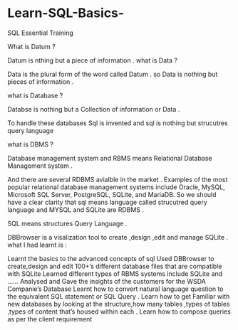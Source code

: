 # Learn-SQL-Basics-

SQL Essential Training

What is Datum ?

Datum is nthing but a piece of information .
what is Data ?

Data is the plural form of the word called Datum .
so Data is nothing but pieces of information .

what is Database ?

Databse is nothing but a Collection of information or Data .

To handle these databases Sql is invented and sql is nothing but strucutres query language

what is DBMS ?

Database management system and RBMS means Relational Database Management system .

And there are several RDBMS avialble in the market .
Examples of the most popular relational database management systems include Oracle, MySQL, Microsoft SQL Server, PostgreSQL, SQLite, and MariaDB. So we should have a clear clarity that sql means language called strucutred query language and MYSQL and SQLite are RDBMS .

SQL means structures Query Language .

DBBrowser is a visalization tool to create ,design ,edit and manage SQLite .
what I had learnt is :

Learnt the basics to the advanced concepts of sql
Used DBBrowser to create,design and edit 100+’s different database files that are compatible with SQLite
Learned different types of RBMS systems include SQLite and ……
Analysed and Gave the insights of the customers for the WSDA Companie’s Database
Learnt how to convert natural language question to the equivalent SQL statement or SQL Query .
Learn how to get Familiar with new databases by looking at the structure,how many tables ,types of tables ,types of content that’s housed within each .
Learn how to compose queries as per the client requirement
